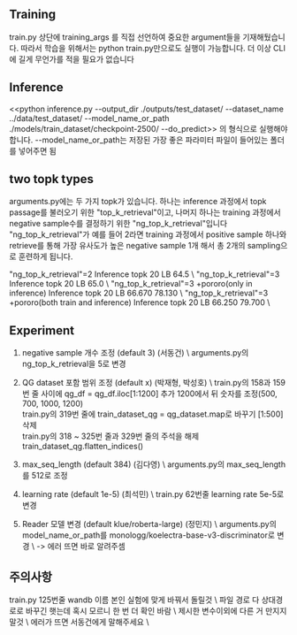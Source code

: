 ## Training
train.py 상단에 training_args 를 직접 선언하여 중요한 argument들을 기재해뒀습니다. 따라서 학습을 위해서는 python train.py만으로도 실행이 가능합니다. 더 이상 CLI에 길게 무언가를 적을 필요가 없습니다

## Inference
<<python inference.py --output_dir ./outputs/test_dataset/ --dataset_name ../data/test_dataset/ --model_name_or_path ./models/train_dataset/checkpoint-2500/ --do_predict>>
의 형식으로 실행해야 합니다. --model_name_or_path는 저장된 가장 좋은 파라미터 파일이 들어있는 폴더를 넣어주면 됨

## two topk types
arguments.py에는 두 가지 topk가 있습니다. 하나는 inference 과정에서 topk passage를 불러오기 위한 "top_k_retrieval"이고, 나머지 하나는 training 과정에서 negative sample수를 결정하기 위한 "ng_top_k_retrieval"입니다
"ng_top_k_retrieval"가 예를 들어 2라면 training 과정에서 positive sample 하나와 retrieve를 통해 가장 유사도가 높은 negative sample 1개 해서 총 2개의 sampling으로 훈련하게 됩니다.

"ng_top_k_retrieval"=2 Inference topk 20 LB 64.5 \\
"ng_top_k_retrieval"=3 Inference topk 20 LB 65.0 \\
"ng_top_k_retrieval"=3 +pororo(only in inference) Inference topk 20 LB 66.670 78.130 \\
"ng_top_k_retrieval"=3 +pororo(both train and inference) Inference topk 20 LB 66.250 79.700 \\

## Experiment
1. negative sample 개수 조정 (default 3) (서동건) \\
arguments.py의 ng_top_k_retrieval을 5로 변경 

2. QG dataset 포함 범위 조정 (default x) (박재형, 박성호) \\
train.py의 158과 159번 줄 사이에 qg_df = qg_df.iloc[1:1200] 추가 1200에서 뒤 숫자를 조정(500, 700, 1000, 1200)  
train.py의 319번 줄에 train_dataset_qg = qg_dataset.map로 바꾸기 [1:500] 삭제  
train.py의 318 ~ 325번 줄과 329번 줄의 주석을 해제 train_dataset_qg.flatten_indices() 


3. max_seq_length (default 384) (김다영) \\
arguments.py의 max_seq_length를 512로 조정

4. learning rate (default 1e-5) (최석민) \\
train.py 62번줄 learning rate 5e-5로 변경

5. Reader 모델 변경 (default klue/roberta-large) (정민지) \\
arguments.py의 model_name_or_path를 monologg/koelectra-base-v3-discriminator로 변경 \\
-> 에러 뜨면 바로 알려주셈

## 주의사항
train.py 125번줄 wandb 이름 본인 실험에 맞게 바꿔서 돌릴것 \\
파일 경로 다 상대경로로 바꾸긴 햇는데 혹시 모르니 한 번 더 확인 바람 \\
제시한 변수이외에 다른 거 만지지 말것 \\
에러가 뜨면 서동건에게 말해주세요 \\
